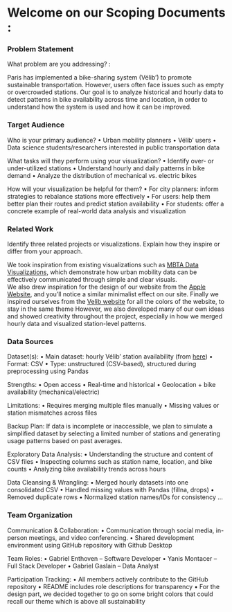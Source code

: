 # Welcome on our Scoping Documents :

### Problem Statement 

What problem are you addressing? : 

Paris has implemented a bike-sharing system (Vélib’) to promote sustainable transportation. However, users often face issues such as empty or overcrowded stations. Our goal is to analyze historical and hourly data to detect patterns in bike availability across time and location, in order to understand how the system is used and how it can be improved.

### Target Audience

Who is your primary audience?
	•	Urban mobility planners
	•	Vélib’ users
	•	Data science students/researchers interested in public transportation data

What tasks will they perform using your visualization?
	•	Identify over- or under-utilized stations
	•	Understand hourly and daily patterns in bike demand
	•	Analyze the distribution of mechanical vs. electric bikes

How will your visualization be helpful for them?
	•	For city planners: inform strategies to rebalance stations more effectively
	•	For users: help them better plan their routes and predict station availability
	•	For students: offer a concrete example of real-world data analysis and visualization


### Related Work

Identify three related projects or visualizations. Explain how they inspire or differ from your approach.

We took inspiration from existing visualizations such as [MBTA Data Visualizations](http://mbtaviz.github.io/), which demonstrate how urban mobility data can be effectively communicated through simple and clear visuals.  
We also drew inspiration for the design of our website from the [Apple Website](https://www.apple.com), and you’ll notice a similar minimalist effect on our site.
Finally we inspired ourselves from the [Velib website](https://www.velib-metropole.fr) for all the colors of the website, to stay in the same theme
However, we also developed many of our own ideas and showed creativity throughout the project, especially in how we merged hourly data and visualized station-level patterns.

### Data Sources

Dataset(s):
	•	Main dataset: hourly Vélib’ station availability (from [here](https://transport.data.gouv.fr/datasets/velib-velos-et-bornes-disponibilite-temps-reel))
	•	Format: CSV
	•	Type: unstructured (CSV-based), structured during preprocessing using Pandas

Strengths:
	•	Open access
	•	Real-time and historical
	•	Geolocation + bike availability (mechanical/electric)

Limitations:
	•	Requires merging multiple files manually
	•	Missing values or station mismatches across files

Backup Plan:
If data is incomplete or inaccessible, we plan to simulate a simplified dataset by selecting a limited number of stations and generating usage patterns based on past averages.

Exploratory Data Analysis:
	•	Understanding the structure and content of CSV files
	•	Inspecting columns such as station name, location, and bike counts
	•	Analyzing bike availability trends across hours

Data Cleansing & Wrangling:
	•	Merged hourly datasets into one consolidated CSV
	•	Handled missing values with Pandas (fillna, drops)
	•	Removed duplicate rows
	•	Normalized station names/IDs for consistency ...

### Team Organization

Communication & Collaboration:
	•	Communication through social media, in-person meetings, and video conferencing.	
	•	Shared development environment using GitHub repository with Github Desktop

Team Roles:
	• Gabriel Enthoven – Software Developer
	• Yanis Montacer – Full Stack Developer
	• Gabriel Gaslain – Data Analyst

Participation Tracking:
	•	All members actively contribute to the GitHub repository
	•	README includes role descriptions for transparency
	• 	For the design part, we decided together to go on some bright colors that could recall our theme which is above all sustainability
